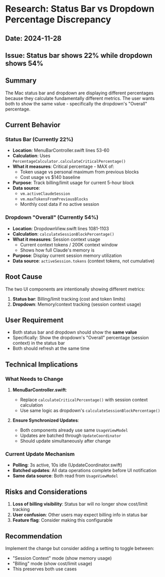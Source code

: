 # Research: Status Bar vs Dropdown Percentage Discrepancy

## Date: 2024-11-28
## Issue: Status bar shows 22% while dropdown shows 54%

## Summary
The Mac status bar and dropdown are displaying different percentages because they calculate fundamentally different metrics. The user wants both to show the same value - specifically the dropdown's "Overall" percentage.

## Current Behavior

### Status Bar (Currently 22%)
- **Location**: MenuBarController.swift lines 53-60
- **Calculation**: Uses `PercentageCalculator.calculateCriticalPercentage()`
- **What it measures**: Critical percentage - MAX of:
  - Token usage vs personal maximum from previous blocks
  - Cost usage vs $140 baseline
- **Purpose**: Track billing/limit usage for current 5-hour block
- **Data source**:
  - `vm.activeClaudeSession`
  - `vm.maxTokensFromPreviousBlocks`
  - Monthly cost data if no active session

### Dropdown "Overall" (Currently 54%)
- **Location**: DropdownView.swift lines 1081-1103
- **Calculation**: `calculateSessionBlockPercentage()`
- **What it measures**: Session context usage
  - Current context tokens / 200K context window
  - Shows how full Claude's memory is
- **Purpose**: Display current session memory utilization
- **Data source**: `activeSession.tokens` (context tokens, not cumulative)

## Root Cause
The two UI components are intentionally showing different metrics:
1. **Status bar**: Billing/limit tracking (cost and token limits)
2. **Dropdown**: Memory/context tracking (session context usage)

## User Requirement
- Both status bar and dropdown should show the **same value**
- Specifically: Show the dropdown's "Overall" percentage (session context) in the status bar
- Both should refresh at the same time

## Technical Implications

### What Needs to Change
1. **MenuBarController.swift**:
   - Replace `calculateCriticalPercentage()` with session context calculation
   - Use same logic as dropdown's `calculateSessionBlockPercentage()`

2. **Ensure Synchronized Updates**:
   - Both components already use same `UsageViewModel`
   - Updates are batched through `UpdateCoordinator`
   - Should update simultaneously after change

### Current Update Mechanism
- **Polling**: 3s active, 10s idle (UpdateCoordinator.swift)
- **Batched updates**: All data operations complete before UI notification
- **Same data source**: Both read from `UsageViewModel`

## Risks and Considerations
1. **Loss of billing visibility**: Status bar will no longer show cost/limit tracking
2. **User confusion**: Other users may expect billing info in status bar
3. **Feature flag**: Consider making this configurable

## Recommendation
Implement the change but consider adding a setting to toggle between:
- "Session Context" mode (show memory usage)
- "Billing" mode (show cost/limit usage)
- This preserves both use cases